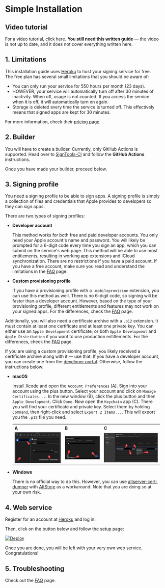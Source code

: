 # Simple Installation

## Video tutorial

For a video tutorial, [click here](https://youtu.be/mOmEcaFtBgk). **You still need this written guide** — the video is not up to date, and it does not cover everything written here.

## 1. Limitations

This installation guide uses [Heroku](https://www.heroku.com/) to host your signing service for free. The free plan has several small limitations that you should be aware of:

- You can only run your service for 550 hours per month (23 days).
- HOWEVER, your service will automatically turn off after 30 minutes of inactivity. When off, usage is not counted. If you access the service when it is off, it will automatically turn on again.
- Storage is deleted every time the service is turned off. This effectively means that signed apps are kept for 30 minutes.

For more information, check their [pricing page](https://www.heroku.com/pricing).

## 2. Builder

You will have to create a builder. Currently, only GitHub Actions is supported. Head over to [SignTools-CI](https://github.com/SignTools/SignTools-CI) and follow the **GitHub Actions** instructions.

Once you have made your builder, proceed below.

## 3. Signing profile

You need a signing profile to be able to sign apps. A signing profile is simply a collection of files and credentials that Apple provides to developers so they can sign apps.

There are two types of signing profiles:

- **Developer account**

  This method works for both free and paid developer accounts. You only need your Apple account's name and password. You will likely be prompted for a 6-digit code every time you sign an app, which you can submit on the service's web page. This method will be able to use most entitlements, resulting in working app extensions and iCloud synchronization. There are no restrictions if you have a paid account. If you have a free account, make sure you read and understand the limitations in the [FAQ](FAQ.md#free-developer-account-limitations) page.

- **Custom provisioning profile**

  If you have a provisioning profile with a `.mobileprovision` extension, you can use this method as well. There is no 6-digit code, so signing will be faster than a developer account. However, based on the type of your provisioning profile, different entitlements and features may not work on your signed apps. For the differences, check the [FAQ](FAQ.md#what-kind-of-certificatesprovisioning-profiles-are-supported) page.

Additionally, you will also need a certificate archive with a `.p12` extension. It must contain at least one certificate and at least one private key. You can either use an `Apple Development` certificate, or both `Apple Development` and `Apple Distribution` if you want to use production entitlements. For the differences, check the [FAQ](FAQ.md#what-kind-of-certificatesprovisioning-profiles-are-supported) page.

If you are using a custom provisioning profile, you likely received a certificate archive along with it — use that. If you have a developer account, you can create one from the [developer portal](https://developer.apple.com/account/resources/certificates/list). Otherwise, follow the instructions below:

- **macOS**

  Install [Xcode](https://developer.apple.com/xcode/) and open the `Account Preferences` (A). Sign into your account using the plus button. Select your account and click on `Manage Certificates...`. In the new window (B), click the plus button and then `Apple Development`. Click `Done`. Now open the `Keychain` app (C). There you will find your certificate and private key. Select them by holding `Command`, then right-click and select `Export 2 items...`. This will export you the `.p12` file you need.

  <table>
  <tr>
      <th>A</th>
      <th>B</th>
      <th>C</th>
  </tr>
  <tr>
      <td><img src="img/6.png"/></td>
      <td><img src="img/7.png"/></td>
      <td><img src="img/5.png"/></td>
  </tr>
  </table>

- **Windows**

  There is no official way to do this. However, you can use [altserver-cert-dumper](https://github.com/SignTools/altserver-cert-dumper) with [AltStore](https://altstore.io/) as a workaround. Note that you are doing so at your own risk.

## 4. Web service

Register for an account at [Heroku](http://www.heroku.com/) and log in.

Then, click on the button below and follow the setup page:

[![Deploy](https://www.herokucdn.com/deploy/button.svg)](https://heroku.com/deploy?template=https://github.com/SignTools/SignTools/tree/master)

Once you are done, you will be left with your very own web service. Congratulations!

## 5. Troubleshooting

Check out the [FAQ](FAQ.md) page.
